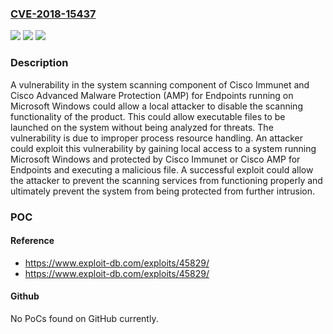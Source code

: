 ### [CVE-2018-15437](https://cve.mitre.org/cgi-bin/cvename.cgi?name=CVE-2018-15437)
![](https://img.shields.io/static/v1?label=Product&message=Cisco%20AMP%20for%20Endpoints%20&color=blue)
![](https://img.shields.io/static/v1?label=Version&message=n%2Fa&color=blue)
![](https://img.shields.io/static/v1?label=Vulnerability&message=CWE-400&color=brighgreen)

### Description

A vulnerability in the system scanning component of Cisco Immunet and Cisco Advanced Malware Protection (AMP) for Endpoints running on Microsoft Windows could allow a local attacker to disable the scanning functionality of the product. This could allow executable files to be launched on the system without being analyzed for threats. The vulnerability is due to improper process resource handling. An attacker could exploit this vulnerability by gaining local access to a system running Microsoft Windows and protected by Cisco Immunet or Cisco AMP for Endpoints and executing a malicious file. A successful exploit could allow the attacker to prevent the scanning services from functioning properly and ultimately prevent the system from being protected from further intrusion.

### POC

#### Reference
- https://www.exploit-db.com/exploits/45829/
- https://www.exploit-db.com/exploits/45829/

#### Github
No PoCs found on GitHub currently.

